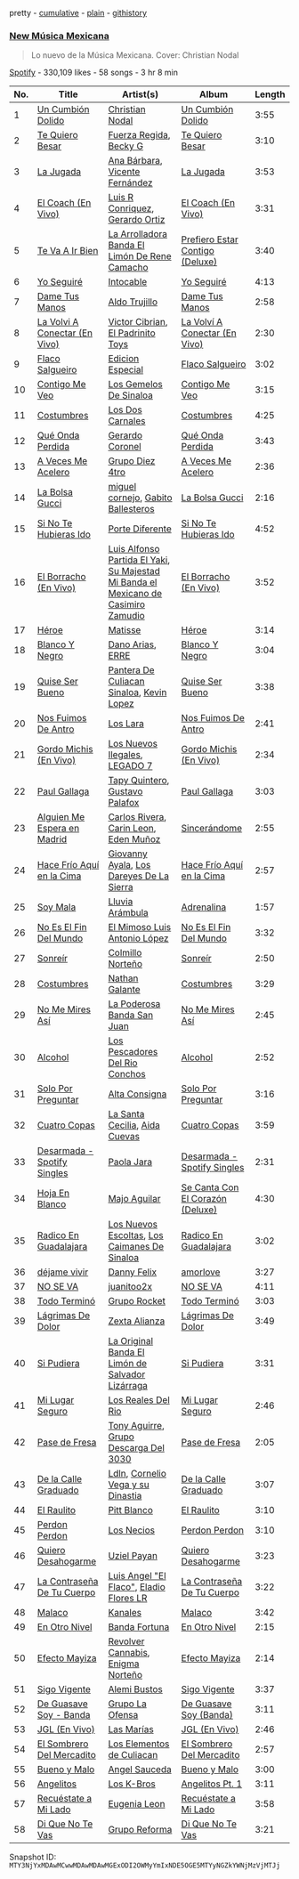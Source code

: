 pretty - [cumulative](/playlists/cumulative/37i9dQZF1DX6Adf5JEwIPs.md) - [plain](/playlists/plain/37i9dQZF1DX6Adf5JEwIPs) - [githistory](https://github.githistory.xyz/mackorone/spotify-playlist-archive/blob/main/playlists/plain/37i9dQZF1DX6Adf5JEwIPs)

### [New Música Mexicana](https://open.spotify.com/playlist/37i9dQZF1DX6Adf5JEwIPs)

> Lo nuevo de la Música Mexicana\. Cover: Christian Nodal

[Spotify](https://open.spotify.com/user/spotify) - 330,109 likes - 58 songs - 3 hr 8 min

| No. | Title | Artist(s) | Album | Length |
|---|---|---|---|---|
| 1 | [Un Cumbión Dolido](https://open.spotify.com/track/7uZ5C69LskNw0B4szvVWI5) | [Christian Nodal](https://open.spotify.com/artist/0XwVARXT135rw8lyw1EeWP) | [Un Cumbión Dolido](https://open.spotify.com/album/7nCJIsXrNGI0Ya2v1jmWzK) | 3:55 |
| 2 | [Te Quiero Besar](https://open.spotify.com/track/3iwKWIaEZ5jafPYZZSCDLz) | [Fuerza Regida](https://open.spotify.com/artist/0ys2OFYzWYB5hRDLCsBqxt), [Becky G](https://open.spotify.com/artist/4obzFoKoKRHIphyHzJ35G3) | [Te Quiero Besar](https://open.spotify.com/album/3nzB6RJLeWrgaATXF5ZIkr) | 3:10 |
| 3 | [La Jugada](https://open.spotify.com/track/1wpYlTOjnNjg4NFOSfEZAQ) | [Ana Bárbara](https://open.spotify.com/artist/43qxAkuKFB6fMNSeS5dO7Z), [Vicente Fernández](https://open.spotify.com/artist/4PPoI9LuYeFX8V674Z1R6l) | [La Jugada](https://open.spotify.com/album/0BHbOtxdDJrsNYIYNZpvNj) | 3:53 |
| 4 | [El Coach \(En Vivo\)](https://open.spotify.com/track/3QS5Z1l9keZLelGpmnsSBl) | [Luis R Conriquez](https://open.spotify.com/artist/0pePYDrJGk8gqMRbXrLJC8), [Gerardo Ortiz](https://open.spotify.com/artist/4J13m9IZh03PEhoxAxRhXO) | [El Coach \(En Vivo\)](https://open.spotify.com/album/5GrA7aAr5CK4BjIKybsShe) | 3:31 |
| 5 | [Te Va A Ir Bien](https://open.spotify.com/track/7nHD3IwYISHWeX946ZBUhp) | [La Arrolladora Banda El Limón De Rene Camacho](https://open.spotify.com/artist/5bSfBBCxY8QAk4Pifveisz) | [Prefiero Estar Contigo \(Deluxe\)](https://open.spotify.com/album/0RyJXHmyxfV0JlTonmmAyx) | 3:40 |
| 6 | [Yo Seguiré](https://open.spotify.com/track/0wCmsxdleZ6Bx1wnbASzPT) | [Intocable](https://open.spotify.com/artist/108moq3rq6bm1M4Ypz0J02) | [Yo Seguiré](https://open.spotify.com/album/2Kgdp5hOSOKuk7X1K1yytR) | 4:13 |
| 7 | [Dame Tus Manos](https://open.spotify.com/track/2y4i3oq7fHK4JxWwtzVIKA) | [Aldo Trujillo](https://open.spotify.com/artist/0l6WgSoqo4UqeuXFKnTQRu) | [Dame Tus Manos](https://open.spotify.com/album/3VQA1Uq7oua1QDuFZt3ExH) | 2:58 |
| 8 | [La Volvi A Conectar \(En Vivo\)](https://open.spotify.com/track/2jxUxtFvkIaJ0FYJ5VzHNL) | [Victor Cibrian](https://open.spotify.com/artist/1iXdpCz3AeLEAvzqeNodt8), [El Padrinito Toys](https://open.spotify.com/artist/04mzq9GH08zOBRdV2gzmXm) | [La Volví A Conectar \(En Vivo\)](https://open.spotify.com/album/4svIi2hRw9RTqu6Ztu72OT) | 2:30 |
| 9 | [Flaco Salgueiro](https://open.spotify.com/track/26gjboIAI5bQevZS7aRg8C) | [Edicion Especial](https://open.spotify.com/artist/7DkseLyOZrdRjCuoWFtqFi) | [Flaco Salgueiro](https://open.spotify.com/album/4qM2J7FwcX2wCo1hxZEH10) | 3:02 |
| 10 | [Contigo Me Veo](https://open.spotify.com/track/7LMMzvDbCVyKu3gF1uR9A5) | [Los Gemelos De Sinaloa](https://open.spotify.com/artist/1Zkxm1dM3HI3QkTmxUEVQA) | [Contigo Me Veo](https://open.spotify.com/album/08zbwNKwS5DfmPRgDBTcQW) | 3:15 |
| 11 | [Costumbres](https://open.spotify.com/track/1UuZhqr2jiTvYXr1WaaEc2) | [Los Dos Carnales](https://open.spotify.com/artist/25UNJbwGZSQKvz5cPLWlv3) | [Costumbres](https://open.spotify.com/album/4VfbYt5ZLYmVsTAeNhCA1O) | 4:25 |
| 12 | [Qué Onda Perdida](https://open.spotify.com/track/3TjLFavKPwuvXk5xnxPlEk) | [Gerardo Coronel](https://open.spotify.com/artist/6JoYL9QYbdgPb6EuE5J2pC) | [Qué Onda Perdida](https://open.spotify.com/album/2XIMzHRF6bkv81iGbkvcQN) | 3:43 |
| 13 | [A Veces Me Acelero](https://open.spotify.com/track/7nOIaI6s21Tie0lQmu0lfv) | [Grupo Diez 4tro](https://open.spotify.com/artist/6ubJLRTVzomuWIScbguoSY) | [A Veces Me Acelero](https://open.spotify.com/album/2gAKw1ufXAC4JOQ9EkDNGx) | 2:36 |
| 14 | [La Bolsa Gucci](https://open.spotify.com/track/7KBTLsYW2sI42vdlVP079C) | [miguel cornejo](https://open.spotify.com/artist/67s0oOKE73W45e5UawllhS), [Gabito Ballesteros](https://open.spotify.com/artist/6Sbl0NT50roqWvy746MfVf) | [La Bolsa Gucci](https://open.spotify.com/album/1LMGPTkDnylJGOiojhF11C) | 2:16 |
| 15 | [Si No Te Hubieras Ido](https://open.spotify.com/track/6R5QRhLTTk2KetYpu6H5O7) | [Porte Diferente](https://open.spotify.com/artist/1OZhgL2E9qx49PhVzWRcuf) | [Si No Te Hubieras Ido](https://open.spotify.com/album/2ZOR1A4L2hCEiyXnx6DImD) | 4:52 |
| 16 | [El Borracho \(En Vivo\)](https://open.spotify.com/track/1evaAZr2Y7AB8tMwVnPuVO) | [Luis Alfonso Partida El Yaki](https://open.spotify.com/artist/5l6N2hoIaP7snXdjnCULvk), [Su Majestad Mi Banda el Mexicano de Casimiro Zamudio](https://open.spotify.com/artist/6xpqO0zJHdy9pGoY7u0G8u) | [El Borracho \(En Vivo\)](https://open.spotify.com/album/1aBYwSTMQCW5LXLbFHF0m9) | 3:52 |
| 17 | [Héroe](https://open.spotify.com/track/2cL9vIzUcEAO8AnKsnGMgV) | [Matisse](https://open.spotify.com/artist/77aLk6J8ofnVxa1eXK9jiU) | [Héroe](https://open.spotify.com/album/0beJjSyTevTUUFjiuSWcRK) | 3:14 |
| 18 | [Blanco Y Negro](https://open.spotify.com/track/3h5BJzVXakNbLvKY3oqNKd) | [Dano Arias](https://open.spotify.com/artist/1AiUJjP4nxM9KIqsFjxMVT), [ERRE](https://open.spotify.com/artist/5OugQZ3PqgRofo9mtzVYN3) | [Blanco Y Negro](https://open.spotify.com/album/4tjuJwbsp4c8zMFUErJpqR) | 3:04 |
| 19 | [Quise Ser Bueno](https://open.spotify.com/track/7MAPPJtHY6ufnyhi6OexMu) | [Pantera De Culiacan Sinaloa](https://open.spotify.com/artist/0mRXQOJkMRuEgfF345LOZ0), [Kevin Lopez](https://open.spotify.com/artist/0ZzYMp49RXtrF29cEngFFJ) | [Quise Ser Bueno](https://open.spotify.com/album/19kg4sH9AsYEu3oIuuBkcf) | 3:38 |
| 20 | [Nos Fuimos De Antro](https://open.spotify.com/track/3cbMEqoaeXow9SavSQJXoK) | [Los Lara](https://open.spotify.com/artist/0GUkPki3DpCkvKDxIKpaI4) | [Nos Fuimos De Antro](https://open.spotify.com/album/0DTWzfgAoVwa3i2ATwP0ur) | 2:41 |
| 21 | [Gordo Michis \(En Vivo\)](https://open.spotify.com/track/5sak5bVVVKx6M0uqVu7qGb) | [Los Nuevos Ilegales](https://open.spotify.com/artist/0dAcy3ayJIW98jdHTacqac), [LEGADO 7](https://open.spotify.com/artist/7yCGrS6Xh3UngvY6Ad5sMJ) | [Gordo Michis \(En Vivo\)](https://open.spotify.com/album/31oHGBQLvNZUgagcK5b7LB) | 2:34 |
| 22 | [Paul Gallaga](https://open.spotify.com/track/5SW71Rw9qJQvy6QLVctg5h) | [Tapy Quintero](https://open.spotify.com/artist/1CTYCiBGcZTsZBzYoa4pxM), [Gustavo Palafox](https://open.spotify.com/artist/4sFGEHs1ufSWEmfpTDm3DM) | [Paul Gallaga](https://open.spotify.com/album/2PisFqKeu1mpgRRYLTk9hV) | 3:03 |
| 23 | [Alguien Me Espera en Madrid](https://open.spotify.com/track/4EffpCSd0574GIKF9eKOUl) | [Carlos Rivera](https://open.spotify.com/artist/39yVoqm6sYFvvqF1RciUVf), [Carin Leon](https://open.spotify.com/artist/66ihevNkSYNzRAl44dx6jJ), [Eden Muñoz](https://open.spotify.com/artist/1gJdf4Yybu4X5A2xYV3NMV) | [Sincerándome](https://open.spotify.com/album/3m7RgFTpgegZrhETayZOA7) | 2:55 |
| 24 | [Hace Frío Aquí en la Cima](https://open.spotify.com/track/538jDVyGwrsKBWV4TjIgcL) | [Giovanny Ayala](https://open.spotify.com/artist/0OmIOUU8SceGFVrqrEm70j), [Los Dareyes De La Sierra](https://open.spotify.com/artist/1ZMJSCQw8DIefcLb1FIpY0) | [Hace Frío Aquí en la Cima](https://open.spotify.com/album/1RpdlGnhty9ymIv72o0EGw) | 2:57 |
| 25 | [Soy Mala](https://open.spotify.com/track/10pyLImhmwLQcl3G4ahJZB) | [Lluvia Arámbula](https://open.spotify.com/artist/1GNHRCTZBHUf8rYfPTjT92) | [Adrenalina](https://open.spotify.com/album/4806StxcG6kpJXdGwMH9Tc) | 1:57 |
| 26 | [No Es El Fin Del Mundo](https://open.spotify.com/track/6MMhrRXFLmIittFhfNksPn) | [El Mimoso Luis Antonio López](https://open.spotify.com/artist/7AUgYiThuW80zSOwY7Ub2g) | [No Es El Fin Del Mundo](https://open.spotify.com/album/6caP9TmL2aASQWY9q7972I) | 3:32 |
| 27 | [Sonreír](https://open.spotify.com/track/4fMevGQ4np44M1OK88Nv5U) | [Colmillo Norteño](https://open.spotify.com/artist/5YvrXxWXf9n9enAV8HHZSN) | [Sonreír](https://open.spotify.com/album/2eNHJfFp2JjQIDAI4k5aq3) | 2:50 |
| 28 | [Costumbres](https://open.spotify.com/track/0BdFxosvp9aKbDshbC95vM) | [Nathan Galante](https://open.spotify.com/artist/0mYDDBNR5KCRC68CkmeOJB) | [Costumbres](https://open.spotify.com/album/0HCNenSs0hDje4ohmjKMeT) | 3:29 |
| 29 | [No Me Mires Así](https://open.spotify.com/track/0KAriPAvH7g4xrTrjvI5rd) | [La Poderosa Banda San Juan](https://open.spotify.com/artist/3U1u6ytK0DaM89dqiVxB0u) | [No Me Mires Así](https://open.spotify.com/album/6GeiFac3GbqLEIWwxYYRXe) | 2:45 |
| 30 | [Alcohol](https://open.spotify.com/track/2YVwcSD0QZxQjeZvMVVkv1) | [Los Pescadores Del Rio Conchos](https://open.spotify.com/artist/3h88VTqRj3GbUd2W41ZY5U) | [Alcohol](https://open.spotify.com/album/5WFKVpaDdIlGwrDFQUXGYe) | 2:52 |
| 31 | [Solo Por Preguntar](https://open.spotify.com/track/6qyU3iqMTvr4FpSO2i6Xu3) | [Alta Consigna](https://open.spotify.com/artist/0DjAjUeZwSixK0dRwplBXb) | [Solo Por Preguntar](https://open.spotify.com/album/5ZditFs5OPmmeogH5e2Xi4) | 3:16 |
| 32 | [Cuatro Copas](https://open.spotify.com/track/61tGx5rUhzrt85uVxDqzof) | [La Santa Cecilia](https://open.spotify.com/artist/2FZrEn80eCoWrrkGXPLF0v), [Aida Cuevas](https://open.spotify.com/artist/5BOm3jiZCxwCXXJ0Hstubr) | [Cuatro Copas](https://open.spotify.com/album/2Q0z2joI0OzF4kLV1ty0gP) | 3:59 |
| 33 | [Desarmada \- Spotify Singles](https://open.spotify.com/track/2Sq8nivB0lT67tpg2xgIcG) | [Paola Jara](https://open.spotify.com/artist/6y4IOQcDIDg6I1OEKf2oJk) | [Desarmada \- Spotify Singles](https://open.spotify.com/album/4lzjjzwvPHCGW5LOWTQHih) | 2:31 |
| 34 | [Hoja En Blanco](https://open.spotify.com/track/410oSeukkBVpi4w8cAJfDy) | [Majo Aguilar](https://open.spotify.com/artist/77WEAaYIiO4SbK5IU9pWZP) | [Se Canta Con El Corazón \(Deluxe\)](https://open.spotify.com/album/1zTVZRbaClXtUAt9s6tdSg) | 4:30 |
| 35 | [Radico En Guadalajara](https://open.spotify.com/track/25mluHAkXrvgrlSfPj8Ltx) | [Los Nuevos Escoltas](https://open.spotify.com/artist/2ryWlZONvVzpU8Ql2hnwPm), [Los Caimanes De Sinaloa](https://open.spotify.com/artist/5VE6IinEVSwdQNqQIN8zAN) | [Radico En Guadalajara](https://open.spotify.com/album/71ipDGT05rCL2C9jIxlUfx) | 3:02 |
| 36 | [déjame vivir](https://open.spotify.com/track/087sEV24d6VtERT2aiW9T2) | [Danny Felix](https://open.spotify.com/artist/51pVYU9oIKHUb72Y0v8iVV) | [amorlove](https://open.spotify.com/album/2fr723OoqF6nYM0ucTIuQ8) | 3:27 |
| 37 | [NO SE VA](https://open.spotify.com/track/15zTvIhkmoEiCJU1dcagkd) | [juanitoo2x](https://open.spotify.com/artist/73URHaZxYQMyyiVqxKfBDf) | [NO SE VA](https://open.spotify.com/album/5z76Ks0UDPdGBXNwDbd3X4) | 4:11 |
| 38 | [Todo Terminó](https://open.spotify.com/track/0RrN2Vm2FXGhZQZRiFnG0U) | [Grupo Rocket](https://open.spotify.com/artist/5DcpgbwetMYJL7RFIUbRsV) | [Todo Terminó](https://open.spotify.com/album/0i0FRjgz2NCaN8s212Rcd4) | 3:03 |
| 39 | [Lágrimas De Dolor](https://open.spotify.com/track/62BFMRJTwMV0ID8Svk3rLD) | [Zexta Alianza](https://open.spotify.com/artist/2dMIA9Z9kAwjqHptVnccGX) | [Lágrimas De Dolor](https://open.spotify.com/album/7ltR6C6ExOrExTTkZlRAmY) | 3:49 |
| 40 | [Si Pudiera](https://open.spotify.com/track/7sjjwdWVgR08hqeS0NubhM) | [La Original Banda El Limón de Salvador Lizárraga](https://open.spotify.com/artist/2ghByd8ucnRTWceSAnAZ0G) | [Si Pudiera](https://open.spotify.com/album/1CZU0kfZuHLUXm3qMxHAp8) | 3:31 |
| 41 | [Mi Lugar Seguro](https://open.spotify.com/track/6DNmkuQgl7qNdWKRmNPGI0) | [Los Reales Del Rio](https://open.spotify.com/artist/4kNePvgiofm21MEs9fL7Yc) | [Mi Lugar Seguro](https://open.spotify.com/album/322tfMVUK6G6DHH30mifP4) | 2:46 |
| 42 | [Pase de Fresa](https://open.spotify.com/track/4mXWMZYUaqPvtqAfBURALv) | [Tony Aguirre](https://open.spotify.com/artist/6twEaJ9RPRYiCmWapjG8xh), [Grupo Descarga Del 3030](https://open.spotify.com/artist/7b5a0FZafkLHB56YkKZHAL) | [Pase de Fresa](https://open.spotify.com/album/4eHyjvTxr6ccvh6WllVeQY) | 2:05 |
| 43 | [De la Calle Graduado](https://open.spotify.com/track/7BohzfINUZAuv0m1o1xA1u) | [Ldln](https://open.spotify.com/artist/6zUohwxj78LtEvlXR4T8fU), [Cornelio Vega y su Dinastia](https://open.spotify.com/artist/3xNhaqwvNIAP57dWgMTP1d) | [De la Calle Graduado](https://open.spotify.com/album/4Wigj9epF6591J47RiM58Z) | 3:07 |
| 44 | [El Raulito](https://open.spotify.com/track/0T8psfzHptYOA1GHDBqgbx) | [Pitt Blanco](https://open.spotify.com/artist/30gIMGuXt3QKpyVQHhJc8o) | [El Raulito](https://open.spotify.com/album/4ZqXlZBnogGgyyX7XdxqsD) | 3:10 |
| 45 | [Perdon Perdon](https://open.spotify.com/track/3hj4BrNPg1N6fv7zPGaKGA) | [Los Necios](https://open.spotify.com/artist/2ksSO9pB8GaQfmzO3dhRaF) | [Perdon Perdon](https://open.spotify.com/album/5o5UpMFTyu1uxYSriD7bud) | 3:10 |
| 46 | [Quiero Desahogarme](https://open.spotify.com/track/6Lk6qPdxcmVIzkyQ3DEqm6) | [Uziel Payan](https://open.spotify.com/artist/1mUJ5FdyqTx1UewE6z6imQ) | [Quiero Desahogarme](https://open.spotify.com/album/3TJpgCBOO6vQjniSvQbJTq) | 3:23 |
| 47 | [La Contraseña De Tu Cuerpo](https://open.spotify.com/track/0JGxubIP9h6x5JDYUzyrTH) | [Luis Angel "El Flaco"](https://open.spotify.com/artist/4kJ2OBSNasUA4yOT5NCfCl), [Eladio Flores LR](https://open.spotify.com/artist/79L55hJR2nKHrFkWbJO0RG) | [La Contraseña De Tu Cuerpo](https://open.spotify.com/album/1ODDDgLFksy7YfvDvaqAXp) | 3:22 |
| 48 | [Malaco](https://open.spotify.com/track/74GetRMsht7rOBexp5HNWB) | [Kanales](https://open.spotify.com/artist/6tV9ApzzUMjXsFNHpgZmvA) | [Malaco](https://open.spotify.com/album/2Vv23m5o3hm9ztGpVu9RuE) | 3:42 |
| 49 | [En Otro Nivel](https://open.spotify.com/track/1ZWmNUqIiOIGJb867pARrl) | [Banda Fortuna](https://open.spotify.com/artist/7tdLl1TJQ80SBEBGN8r0AY) | [En Otro Nivel](https://open.spotify.com/album/2IdacaCoHtUNfYdstmD9jo) | 2:15 |
| 50 | [Efecto Mayiza](https://open.spotify.com/track/2qYHV61tehcresLu1y9NJy) | [Revolver Cannabis](https://open.spotify.com/artist/7a3g8JUF8iipgP1BCEsm4I), [Enigma Norteño](https://open.spotify.com/artist/3441uYrkzgTWwjXLd13R0U) | [Efecto Mayiza](https://open.spotify.com/album/6PzDuYmeAGb7nQFTIvJsfn) | 2:14 |
| 51 | [Sigo Vigente](https://open.spotify.com/track/7nXCqGUKaHvlp7sfU710pl) | [Alemi Bustos](https://open.spotify.com/artist/0llOGBcrHCKcZrw8mmdDkF) | [Sigo Vigente](https://open.spotify.com/album/5e4UoYWJctlZpUsMgmC9hi) | 3:37 |
| 52 | [De Guasave Soy \- Banda](https://open.spotify.com/track/6fk3qVEnpOWLqU4LgrzSVL) | [Grupo La Ofensa](https://open.spotify.com/artist/1Ow4DlxoR4fhB0asyF7I3I) | [De Guasave Soy \(Banda\)](https://open.spotify.com/album/3FGiGyQy0YdlSKea91JU5o) | 3:11 |
| 53 | [JGL \(En Vivo\)](https://open.spotify.com/track/4FzRo5Y4DbzFR0fLS8yUj4) | [Las Marías](https://open.spotify.com/artist/1BsFNAYZkEx6rvQJH4sN6w) | [JGL \(En Vivo\)](https://open.spotify.com/album/4PLBipDpht78qYtb1j7msz) | 2:46 |
| 54 | [El Sombrero Del Mercadito](https://open.spotify.com/track/0A22ZsBBqLDM8qnqlvXjXQ) | [Los Elementos de Culiacan](https://open.spotify.com/artist/21Plz7ujtVKM3kx6zX4eNq) | [El Sombrero Del Mercadito](https://open.spotify.com/album/63BFkVslnXUFMBffS7JtgF) | 2:57 |
| 55 | [Bueno y Malo](https://open.spotify.com/track/1NfoiOlzztzJA4twgMi2X4) | [Angel Sauceda](https://open.spotify.com/artist/7aeVRZsc7JRvt7QrMa3CJP) | [Bueno y Malo](https://open.spotify.com/album/4tQMdHH8wQHRHwme6KACFe) | 3:00 |
| 56 | [Angelitos](https://open.spotify.com/track/0fI5ZikwAGf9a9ghvDcXgZ) | [Los K\-Bros](https://open.spotify.com/artist/6t0pW5dxdrPbrqnCK4sQ2f) | [Angelitos Pt\. 1](https://open.spotify.com/album/53YPLsCDz7sHSdBiNbHR1c) | 3:11 |
| 57 | [Recuéstate a Mi Lado](https://open.spotify.com/track/7rNguSZGjxKIUumzoK2wVr) | [Eugenia Leon](https://open.spotify.com/artist/4rb77bUYfTSu6Hkb9Oar8y) | [Recuéstate a Mi Lado](https://open.spotify.com/album/6suc6iRXTXsTNQI0jf0IXy) | 3:58 |
| 58 | [Di Que No Te Vas](https://open.spotify.com/track/7ufYLRWecBGonzz8IbmkQV) | [Grupo Reforma](https://open.spotify.com/artist/36plgtiiVchisCBZoq8Bo4) | [Di Que No Te Vas](https://open.spotify.com/album/6O0ogUddDEOKSAodj2Hdb0) | 3:21 |

Snapshot ID: `MTY3NjYxMDAwMCwwMDAwMDAwMGExODI2OWMyYmIxNDE5OGE5MTYyNGZkYWNjMzVjMTJj`
